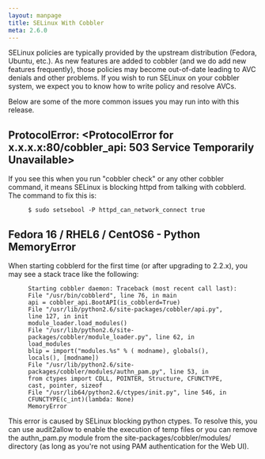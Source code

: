 ```yaml
---
layout: manpage
title: SELinux With Cobbler
meta: 2.6.0
---
```


<p>SELinux policies are typically provided by the upstream distribution (Fedora, Ubuntu, etc.). As new features are added to cobbler (and we do add new features frequently), those policies may become out-of-date leading to AVC denials and other problems. If you wish to run SELinux on your cobbler system, we expect you to know how to write policy and resolve AVCs.</p>

<p>Below are some of the more common issues you may run into with this release.</p>

<h2>ProtocolError: &lt;ProtocolError for x.x.x.x:80/cobbler_api: 503 Service Temporarily Unavailable&gt;</h2>

<p>If you see this when you run "cobbler check" or any other cobbler command, it means SELinux is blocking httpd from talking with cobblerd. The command to fix this is:</p>

<p><figure class="highlight"><pre><code class="language-bash" data-lang="bash">$ sudo setsebool -P httpd_can_network_connect true</code></pre></figure></p>

<h2>Fedora 16 / RHEL6 / CentOS6 - Python MemoryError</h2>

<p>When starting cobblerd for the first time (or after upgrading to 2.2.x), you may see a stack trace like the following:</p>

<p><figure class="highlight"><pre><code class="language-bash" data-lang="bash">Starting cobbler daemon: Traceback (most recent call last):
File &quot;/usr/bin/cobblerd&quot;, line 76, in main
api = cobbler_api.BootAPI(is_cobblerd=True)
File &quot;/usr/lib/python2.6/site-packages/cobbler/api.py&quot;, line 127, in init
module_loader.load_modules()
File &quot;/usr/lib/python2.6/site-packages/cobbler/module_loader.py&quot;, line 62, in load_modules
blip = import(&quot;modules.%s&quot; % ( modname), globals(), locals(), [modname])
File &quot;/usr/lib/python2.6/site-packages/cobbler/modules/authn_pam.py&quot;, line 53, in
from ctypes import CDLL, POINTER, Structure, CFUNCTYPE, cast, pointer, sizeof
File &quot;/usr/lib64/python2.6/ctypes/init.py&quot;, line 546, in
CFUNCTYPE(c_int)(lambda: None)
MemoryError</code></pre></figure></p>

<p>This error is caused by SELinux blocking python ctypes. To resolve this, you can use audit2allow to enable the execution of temp files or you can remove the authn_pam.py module from the site-packages/cobbler/modules/ directory (as long as you're not using PAM authentication for the Web UI).</p>
